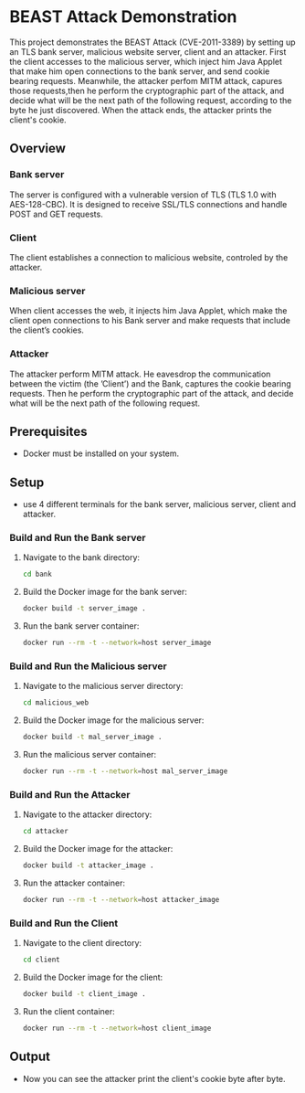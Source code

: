 # BEAST Attack Demonstration

This project demonstrates the BEAST Attack (CVE-2011-3389)
by setting up an TLS bank server, malicious website server, client and an attacker.
First the client accesses to the malicious server, which inject him Java Applet that make him open connections to the bank server, and send cookie bearing requests.
Meanwhile, the attacker perfom MITM attack, capures those requests,then he perform the
cryptographic part of the attack, and decide what will be the next path of the following
request, according to the byte he just discovered.
When the attack ends, the attacker prints the client's cookie.

## Overview

### Bank server

The server is configured with a vulnerable version of TLS (TLS 1.0 with AES-128-CBC). It is designed to receive SSL/TLS connections and handle POST and GET requests.

### Client

The client establishes a connection to malicious website, controled by the attacker.

### Malicious server

When client accesses the web, it injects him Java Applet, which make the client open connections to his Bank server and make requests that include the client’s cookies.

### Attacker

The attacker perform MITM attack. He eavesdrop the communication between the victim (the ’Client’) and the Bank, captures the cookie bearing requests.
Then he perform the cryptographic part of the attack, and decide what will be the next path of the following request.

## Prerequisites

- Docker must be installed on your system.

## Setup
- use 4 different terminals for the bank server, malicious server, client and attacker.
### Build and Run the Bank server

1. Navigate to the bank directory:
   ```sh
   cd bank
   ```

2. Build the Docker image for the bank server:
   ```sh
   docker build -t server_image .
   ```

3. Run the bank server container:
   ```sh
   docker run --rm -t --network=host server_image
   ```

### Build and Run the Malicious server

1. Navigate to the malicious server directory:
   ```sh
   cd malicious_web
   ```

2. Build the Docker image for the malicious server:
   ```sh
   docker build -t mal_server_image .
   ```

3. Run the malicious server container:
   ```sh
   docker run --rm -t --network=host mal_server_image
   ```

### Build and Run the Attacker

1. Navigate to the attacker directory:
   ```sh
   cd attacker
   ```

2. Build the Docker image for the attacker:
   ```sh
   docker build -t attacker_image .
   ```

3. Run the attacker container:
   ```sh
   docker run --rm -t --network=host attacker_image
   ```

### Build and Run the Client

1. Navigate to the client directory:
   ```sh
   cd client
   ```

2. Build the Docker image for the client:
   ```sh
   docker build -t client_image .
   ```

3. Run the client container:
   ```sh
   docker run --rm -t --network=host client_image

## Output
- Now you can see the attacker print the client's cookie byte after byte.
